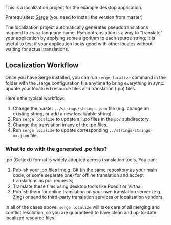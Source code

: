 This is a localization project for the example desktop application.

Prerequisites: [Serge](https://serge.io/) (you need to install
the version from master)

The localization project automatically generates pseudotranslations
mapped to `en-xa` language name. Pseudotranslation is a way
to "translate" your application by applying some algorithm to each
source string; it is useful to test if your application looks good
with other locales without waiting for actual translations.

Localization Workflow
---------------------

Once you have Serge installed, you can run `serge localize` command
in the folder with the .serge configuration file anytime
to bring everything in sync: update your localized resource files
and translation (.po) files.

Here's the typical workflow:

 1. Change the master `../strings/strings.json` file (e.g. change an
    existing  string, or add a new localizable string).
 2. Run `serge localize` to update all .po files in the `po/` subdirectory.
 3. Change the translation in any of the .po files.
 4. Run `serge localize` to update corresponding `../strings/strings-xx.json`
    file.

### What to do with the generated .po files?

.po (Gettext) format is widely adopted across translation tools. You can:

 1. Publish your .po files in e.g. Git (in the same repository as your
    main code, or some separate one) for offline translation and accept
    translations as pull requests;
 2. Translate these files using desktop tools like Poedit or Virtaal;
 3. Publish them for online translation on your own translation server
    (e.g. [Zing](https://github.com/evernote/zing)) or send to
    third-party translation services or localization vendors.

In all of the cases above, `serge localize` will take care of all
merging and conflict resolution, so you are guaranteed to have clean
and up-to-date localized resource files.
